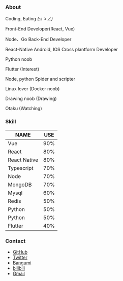 ### About

Coding, Eating _(:зゝ∠)_ 

Front-End Developer(React, Vue)

Node、Go Back-End Developer

React-Native Android, IOS Cross plantform Developer

Python noob

Flutter (Interest)

Node, python Spider and scripter

Linux lover (Docker noob)

Drawing noob (Drawing)

Otaku (Watching)



### Skill

NAME | USE 
|----|------|
Vue     | 90%
React   | 80%
React Native| 80%
Typescript| 70%
Node    | 70%
MongoDB | 70%
Mysql   | 60%
Redis   | 50%
Python  | 50%
Python  | 50%
Flutter | 40%


### Contact

* [GitHub](https://github.com/Beats0)
* [Twitter](https://twitter.com/Beats0Ling)
* [Bangumi](https://bangumi.tv/user/beats0)
* [bilibili](https://space.bilibili.com/598848)
* [Gmail](mailto:Beats01998@gmail.com)
